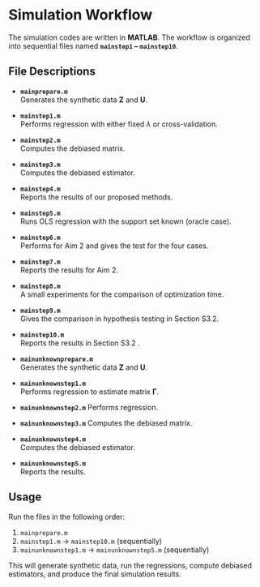 # Simulation Workflow

The simulation codes are written in **MATLAB**. The workflow is organized into sequential files named **`mainstep1` – `mainstep10`**.  

## File Descriptions

- **`mainprepare.m`**  
  Generates the synthetic data $\mathbf{Z}$ and $\mathbf{U}$.

- **`mainstep1.m`**  
  Performs regression with either fixed $\lambda$ or cross-validation.

- **`mainstep2.m`**  
  Computes the debiased matrix.

- **`mainstep3.m`**  
  Computes the debiased estimator.

- **`mainstep4.m`**  
  Reports the results of our proposed methods.

- **`mainstep5.m`**  
  Runs OLS regression with the support set known (oracle case).

- **`mainstep6.m`**  
  Performs for Aim 2 and gives the test for the four cases.

- **`mainstep7.m`**  
  Reports the results for Aim 2.

- **`mainstep8.m`**  
  A small experiments for the comparison of optimization time.

- **`mainstep9.m`**  
  Gives the comparison in hypothesis testing in Section S3.2.

- **`mainstep10.m`**  
  Reports the results in Section S3.2 .

- **`mainunknownprepare.m`**  
  Generates the synthetic data $\mathbf{Z}$ and $\mathbf{U}$.

- **`mainunknownstep1.m`**  
  Performs regression to estimate matrix $\boldsymbol{\Gamma}$.

- **`mainunknownstep2.m`**
  Performs regression.
 
- **`mainunknownstep3.m`**
  Computes the debiased matrix.

- **`mainunknownstep4.m`**  
  Computes the debiased estimator.

- **`mainunknownstep5.m`**  
  Reports the results.

## Usage

Run the files in the following order:

1. `mainprepare.m`  
2. `mainstep1.m` → `mainstep10.m` (sequentially)
3. `mainunknownstep1.m` → `mainunknownstep5.m` (sequentially)

This will generate synthetic data, run the regressions, compute debiased estimators, and produce the final simulation results.
